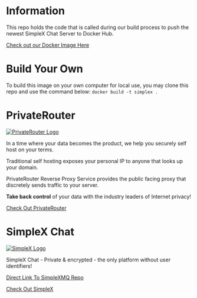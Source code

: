 # Information

This repo holds the code that is called during our build process to push the newest SimpleX Chat Server to Docker Hub.

[Check out our Docker Image Here](https://hub.docker.com/r/privaterouterllc/simplex)

# Build Your Own

To build this image on your own computer for local use, you may clone this repo and use the command below:
`docker build -t simplex .`

# PrivateRouter

[![PrivateRouter Logo](https://privaterouter.com/wp-content/uploads/2020/08/phox-logo-1.png)](https://privaterouter.com)

In a time where your data becomes the product, we help you securely self host on your terms. 

Traditional self hosting exposes your personal IP to anyone that looks up your domain. 

PrivateRouter Reverse Proxy Service provides the public facing proxy that discretely sends traffic to your server. 

**Take back control** of your data with the industry leaders of Internet privacy!

[Check Out PrivateRouter](https://privaterouter.com/)

# SimpleX Chat

[![SimpleX Logo](https://simplex.chat/img/simplex.svg)](https://simplex.chat/)

SimpleX Chat - Private & encrypted - the only platform without user identifiers!

[Direct Link To SimpleXMQ Repo](https://github.com/simplex-chat/simplexmq)

[Check Out SimpleX](https://simplex.chat/)
